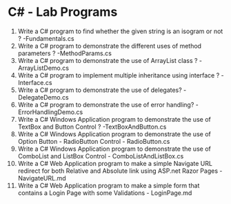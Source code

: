 # C# - Lab Programs

1. Write a C# program to find whether the given string is an isogram or not ? -Fundamentals.cs
2. Write a C# program to demonstrate the different uses of method parameters ?
-MethodParams.cs
3. Write a C# program to demonstrate the use of ArrayList class ?
-ArrayListDemo.cs
4. Write a C# program to implement multiple inheritance using interface ?
-Interface.cs
5. Write a C# program to demonstrate the use of delegates?
-DelegateDemo.cs
6. Write a C# program to demonstrate the use of error handling?
-ErrorHandlingDemo.cs
7. Write a C# Windows Application program to demonstrate the use of TextBox and Button Control ? -TextBoxAndButton.cs
8. Write a C# Windows Application program to demonstrate the use of Option Button - RadioButton Control - RadioButton.cs
9. Write a C# Windows Application program to demonstrate the use of ComboList and ListBox Control - ComboListAndListBox.cs
10. Write a C# Web Application program to make a simple Navigate URL redirect for both
Relative and Absolute link using ASP.net Razor Pages - NavigateURL.md
11. Write a C# Web Application program to make a simple form that contains a Login Page with some Validations - LoginPage.md
